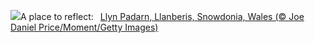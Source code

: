![](https://www.bing.com/th?id=OHR.LlanberisSnowdoniaSunset_EN-GB2196204197_UHD.jpg&w=1000)A place to reflect:&nbsp;&ensp;[Llyn Padarn, Llanberis, Snowdonia, Wales (© Joe Daniel Price/Moment/Getty Images)](https://www.bing.com/th?id=OHR.LlanberisSnowdoniaSunset_EN-GB2196204197_UHD.jpg)
<br><br/>
